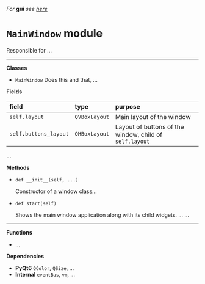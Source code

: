 *For* **gui** *see [here](index.md)*

# `MainWindow` module

Responsible for ...

---

**Classes**
- `MainWindow` 
Does this and that, ...

 **Fields**

| field | type | purpose |
| :-- | :-- | :-- |
| `self.layout` | `QVBoxLayout` | Main layout of the window |
| `self.buttons_layout` | `QHBoxLayout` | Layout of buttons of the window, child of `self.layout` |

...

**Methods**

- `def __init__(self, ...)`

     Constructor of a window class...

- `def start(self)`

     Shows the main window application along with its child widgets.
...
...

---

**Functions**
- ...

**Dependencies**
- **PyQt6**
    `QColor`, `QSize`, ...
- **Internal**
    `eventBus`, `vm`, ...
